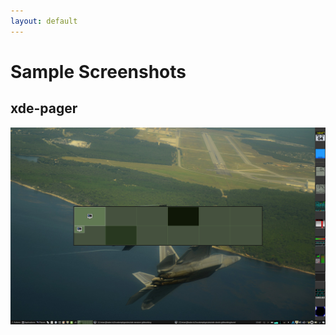 ```yaml
---
layout: default
---
```

Sample Screenshots
===============

xde-pager
---------------

[![xde-pager.png](xde-pager.png "Click to enlarge")](xde-pager.png)



[ vim: set ft=markdown sw=4 tw=72 nocin nosi fo+=tcqlorn spell: ]: #

